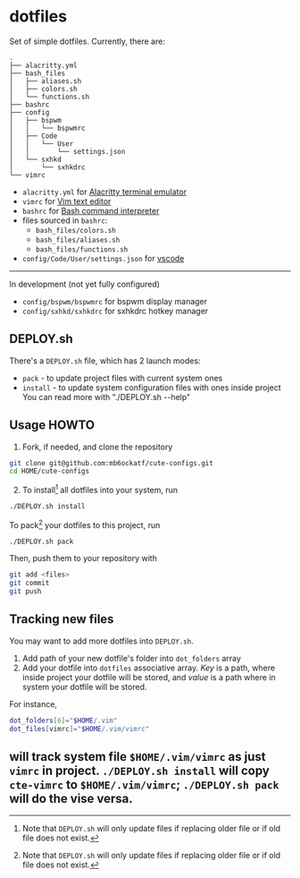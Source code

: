 # dotfiles

Set of simple dotfiles. Currently, there are:
```ascii
.
├── alacritty.yml
├── bash_files
│   ├── aliases.sh
│   ├── colors.sh
│   └── functions.sh
├── bashrc
├── config
│   ├── bspwm
│   │   └── bspwmrc
│   ├── Code
│   │   └── User
│   │       └── settings.json
│   └── sxhkd
│       └── sxhkdrc
└── vimrc
```
- `alacritty.yml` for [Alacritty terminal emulator](https://github.com/alacritty/alacritty)
- `vimrc` for [Vim text editor](https://vimhelp.org/)
- `bashrc` for [Bash command interpreter](https://tiswww.case.edu/php/chet/bash/bashtop.html)
- files sourced in `bashrc`:
    - `bash_files/colors.sh`
    - `bash_files/aliases.sh`
    - `bash_files/functions.sh`
- `config/Code/User/settings.json` for [vscode](https://code.visualstudio.com/)
------
In development (not yet fully configured)
- `config/bspwm/bspwmrc` for bspwm display manager
- `config/sxhkd/sxhkdrc` for sxhkdrc hotkey manager

## DEPLOY.sh
There's a `DEPLOY.sh` file, which has 2 launch modes:
- `pack` - to update project files with current system ones
- `install` - to update system configuration files with ones inside project
You can read more with "./DEPLOY.sh --help"

## Usage HOWTO
1. Fork, if needed, and clone the repository
```sh
git clone git@github.com:mb6ockatf/cute-configs.git
cd HOME/cute-configs
```
2. To install[^1] all dotfiles into your system, run
```sh
./DEPLOY.sh install
```

To pack[^1] your dotfiles to this project, run
```sh
./DEPLOY.sh pack
```

Then, push them to your repository with
```sh
git add <files>
git commit
git push
```

## Tracking new files
You may want to add more dotfiles into `DEPLOY.sh`.
1. Add path of your new dotfile's folder into `dot_folders` array
2. Add your dotfile into `dotfiles` associative array. *Key* is a path, where
   inside project your dotfile will be stored, and *value* is a path where in
   system your dotfile will be stored.

For instance,
```sh
dot_folders[6]="$HOME/.vim"
dot_files[vimrc]="$HOME/.vim/vimrc"
```
will track system file `$HOME/.vim/vimrc` as just `vimrc` in project.
`./DEPLOY.sh install` will copy `cte-vimrc` to `$HOME/.vim/vimrc`;
`./DEPLOY.sh pack` will do the vise versa.
------
[^1]: Note that `DEPLOY.sh` will only update files if replacing older file or if
    old file does not exist.

